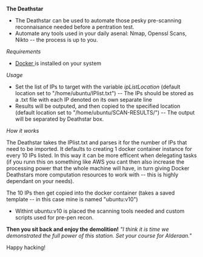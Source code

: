 
**The Deathstar**

- The Deathstar can be used to automate those pesky pre-scanning reconnaisance needed before a pentration test. 
- Automate any tools used in your daily asenal: Nmap, Openssl Scans, Nikto -- the process is up to you.

*Requirements*
- [Docker ](https://github.com/docker "Docker")is installed on your system

*Usage*

- Set the list of IPs to target with the variable *ipListLocation* (default location set to "/home/ubuntu/IPlist.txt")
-- The IPs should be stored as a .txt file with each IP denoted on its own separate line
- Results will be outputed, and then copied to the specified location (default location set to "/home/ubuntu/SCAN-RESULTS/")
-- The output will be separated by Deathstar box.

*How it works*

The Deathstar takes the IPlist.txt and parses it for the number of IPs that need to be imported. It defaults to creating 1 docker container instance for every 10 IPs listed. In this way it can be more efficent when delegating tasks (if you runn this on something like AWS you cant then also increase the processing power that the whole machine will have, in turn giving Docker Deathstars more computation resources to work with -- this is highly dependant on your needs). 

The 10 IPs then get copied into the docker container (takes a saved template -- in this case mine is named "ubuntu:v10")
- Withint ubuntu:v10 is placed the scanning tools needed and custom scripts used for pre-pen recon.

**Then you sit back and enjoy the demolition!** *"I think it is time we demonstrated the full power of this station. Set your course for Alderaan."*

Happy hacking!

